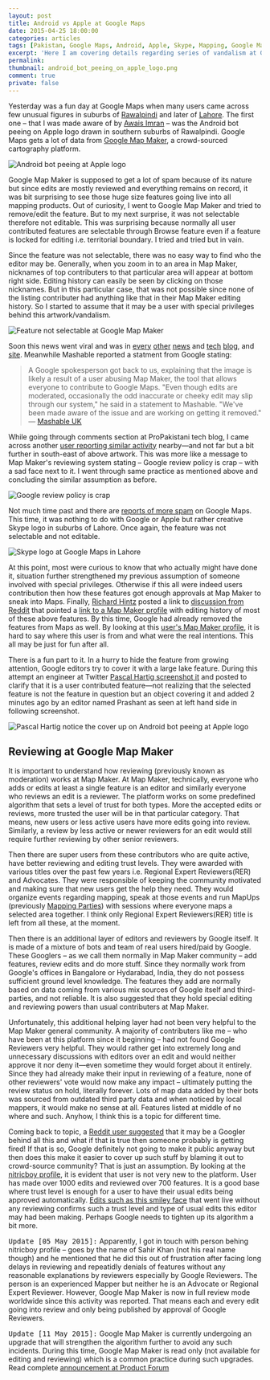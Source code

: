 ```yaml
---
layout: post
title: Android vs Apple at Google Maps
date: 2015-04-25 18:00:00
categories: articles
tags: [Pakistan, Google Maps, Android, Apple, Skype, Mapping, Google Map Maker]
excerpt: 'Here I am covering details regarding series of vandalism at Google Maps that originated from Google Map Maker.'
permalink:
thumbnail: android_bot_peeing_on_apple_logo.png
comment: true
private: false
---
```


Yesterday was a fun day at Google Maps when many users came across few unusual figures in suburbs of [Rawalpindi](https://maps.google.com/?q=Rawalpindi,Pakistan) and later of [Lahore](https://maps.google.com/?q=Lahore,Pakistan). The first one &ndash; that I was made aware of by [Awais Imran](https://www.facebook.com/photo.php?fbid=10155466704930557&set=a.10150211745255557.446940.533855556&type=1&fref=nf&pnref=story) &ndash; was the Android bot peeing on Apple logo drawn in southern suburbs of Rawalpindi. Google Maps gets a lot of data from [Google Map Maker](http://mapmaker.google.com), a crowd-sourced cartography platform.

<img src="{{ '/assets/images/android_bot_peeing_on_apple_logo.png' | prepend: site.baseurl }}" alt="Android bot peeing at Apple logo" class="img-responsive">

Google Map Maker is supposed to get a lot of spam because of its nature but since edits are mostly reviewed and everything remains on record, it was bit surprising to see those huge size features going live into all mapping products. Out of curiosity, I went to Google Map Maker and tried to remove/edit the feature. But to my next surprise, it was not selectable therefore not editable. This was surprising because normally all user contributed features are selectable through Browse feature even if a feature is locked for editing i.e. territorial boundary. I tried and tried but in vain.

Since the feature was not selectable, there was no easy way to find who the editor may be. Generally, when you zoom in to an area in Map Maker, nicknames of top contributers to that particular area will appear at bottom right side. Editing history can easily be seen by clicking on those nicknames. But in this particular case, that was not possible since none of the listing contributer had anything like that in their Map Maker editing history. So I started to assume that it may be a user with special privileges behind this artwork/vandalism.

<img src="{{ '/assets/images/not_selectable_using_mapmaker_browse.png' | prepend: site.baseurl }}" alt="Feature not selectable at Google Map Maker" class="img-responsive">

Soon this news went viral and was in [every](https://news.ycombinator.com/item?id=9432504) [other](http://www.washingtonpost.com/blogs/the-switch/wp/2015/04/24/googles-sorry-that-this-crudely-offensive-image-of-the-apple-logo-turned-up-in-maps/) [news](http://tribune.com.pk/story/875209/apple-google-rivalry-android-bot-marks-its-territory-in-rawalpindi/) and [tech](http://www.theverge.com/2015/4/24/8489127/android-apple-google-maps-urinating-mascot) [blog](http://propakistani.pk/2015/04/24/rawalpindi-becomes-the-home-of-android-vs-apple-rivalry/), and [site](http://www.theguardian.com/technology/2015/apr/24/google-maps-hides-an-image-of-the-android-robot-pissing-on-apple). Meanwhile Mashable reported a statment from Google stating:

> A Google spokesperson got back to us, explaining that the image is likely a result of a user abusing Map Maker, the tool that allows everyone to contribute to Google Maps. "Even though edits are moderated, occasionally the odd inaccurate or cheeky edit may slip through our system," he said in a statement to Mashable. "We've been made aware of the issue and are working on getting it removed." <br/> &mdash; [Mashable UK](http://mashable.com/2015/04/24/android-bot-peeing-on-apple-logo-google-maps/?utm_cid=mash-com-Tw-main-link)

While going through comments section at ProPakistani tech blog, I came across another [user reporting similar activity](http://propakistani.pk/2015/04/24/rawalpindi-becomes-the-home-of-android-vs-apple-rivalry/#comment-1984890374) nearby&mdash;and not far but a bit further in south-east of above artwork. This was more like a message to Map Maker's reviewing system stating – Google review policy is crap – with a sad face next to it. I went through same practice as mentioned above and concluding the similar assumption as before.

<img src="{{ '/assets/images/google_review_crap_policy.png' | prepend: site.baseurl }}" alt="Google review policy is crap" class="img-responsive">

Not much time past and there are [reports of more spam](https://www.facebook.com/photo.php?fbid=982631348436963&set=a.312369038796534.78446.100000703205137&type=1&hc_location=ufi) on Google Maps. This time, it was nothing to do with Google or Apple but rather creative Skype logo in suburbs of Lahore. Once again, the feature was not selectable and not editable.

<img src="{{ '/assets/images/skype_google_maps_lahore.png' | prepend: site.baseurl }}" alt="Skype logo at Google Maps in Lahore" class="img-responsive">

At this point, most were curious to know that who actually might have done it, situation further strengthened my previous assumption of someone involved with special privileges. Otherwise if this all were indeed users contribution then how these features got enough approvals at Map Maker to sneak into Maps. Finally, [Richard Hintz](https://www.facebook.com/groups/mapmaker/permalink/902549959808739/?comment_id=902689746461427&offset=0&total_comments=25&comment_tracking=%7B%22tn%22%3A%22R1%22%7D) posted a link to [discussion from Reddit](http://www.reddit.com/r/technology/comments/33p9w3/android_logo_found_urinating_on_apple_logo_in/cqn9ufs) that pointed a [link to a Map Maker profile](https://www.google.com/mapmaker?gw=66&ptab=1&uid=200619129451972425213&start=0) with editing history of most of these above features. By this time, Google had already removed the features from Maps as well. By looking at this [user's Map Maker profile](https://www.google.com/mapmaker?gw=66&ptab=1&uid=200619129451972425213&start=0), it is hard to say where this user is from and what were the real intentions. This all may be just for fun after all.

There is a fun part to it. In a hurry to hide the feature from growing attention, Google editors try to cover it with a large lake feature. During this attempt an engineer at Twitter [Pascal Hartig screenshot it](https://twitter.com/passy/status/591571520620736512) and posted to clarify that it is a user contributed feature&mdash;not realizing that the selected feature is not the feature in question but an object covering it and added 2 minutes ago by an editor named Prashant as seen at left hand side in following screenshot.

<img src="{{ '/assets/images/android_bot_apple_cover_up.png' | prepend: site.baseurl }}" alt="Pascal Hartig notice the cover up on Android bot peeing at Apple logo" class="img-responsive">

## Reviewing at Google Map Maker

It is important to understand how reviewing (previously known as moderation) works at Map Maker. At Map Maker, technically, everyone who adds or edits at least a single feature is an editor and similarly everyone who reviews an edit is a reviewer. The platform works on some predefined algorithm that sets a level of trust for both types. More the accepted edits or reviews, more trusted the user will be in that particular category. That means, new users or less active users have more edits going into review. Similarly, a review by less active or newer reviewers for an edit would still require further reviewing by other senior reviewers.

Then there are super users from these contributors who are quite active, have better reviewing and editing trust levels. They were awarded with various titles over the past few years i.e. Regional Expert Reviewers(RER) and Advocates. They were responsible of keeping the community motivated and making sure that new users get the help they need. They would organize events regarding mapping, speak at those events and run MapUps (previously [Mapping Parties](http://local.com.pk/mappingparty/)) with sessions where everyone maps a selected area together. I think only Regional Expert Reviewers(RER) title is left from all these, at the moment.

Then there is an additional layer of editors and reviewers by Google itself. It is made of a mixture of bots and team of real users hired/paid by Google. These Googlers &ndash; as we call them normally in Map Maker community &ndash; add features, review edits and do more stuff. Since they normally work from Google's offices in Bangalore or Hydarabad, India, they do not possess sufficient ground level knowledge. The features they add are normally based on data coming from various mix sources of Google itself and third-parties, and not reliable. It is also suggested that they hold special editing and reviewing powers than usual contributers at Map Maker.

Unfortunately, this additional helping layer had not been very helpful to the Map Maker general community. A majority of contributers like me &ndash; who have been at this platform since it beginning &ndash; had not found Google Reviewers very helpful. They would rather get into extremely long and unnecessary discussions with editors over an edit and would neither approve it nor deny it&mdash;even sometime they would forget about it entirely. Since they had already make their input in reviewing of a feature, none of other reviewers' vote would now make any impact &ndash; ultimately putting the review status on hold, literally forever. Lots of map data added by their bots was sourced from outdated third party data and when noticed by local mappers, it would make no sense at all. Features listed at middle of no where and such. Anyhow, I think this is a topic for different time.

Coming back to topic, a [Reddit user suggested](http://www.reddit.com/r/technology/comments/33p9w3/android_logo_found_urinating_on_apple_logo_in/cqn8f5v) that it may be a Googler behind all this and what if that is true then someone probably is getting fired! If that is so, Google definitely not going to make it public anyway but then does this make it easier to cover up such stuff by blaming it out to crowd-source community? That is just an assumption. By looking at the [nitricboy profile](https://www.google.com/mapmaker?gw=66&ptab=1&uid=200619129451972425213&start=0), it is evident that user is not very new to the platform. User has made over 1000 edits and reviewed over 700 features. It is a good base where trust level is enough for a user to have their usual edits being approved automatically. [Edits such as this smiley face](https://www.google.com/mapmaker?gw=55&editids=IQzK-qyasyb9dOujNU&iwloc=0_0) that went live without any reviewing confirms such a trust level and type of usual edits this editor may had been making. Perhaps Google needs to tighten up its algorithm a bit more.

<kbd>Update [05 May 2015]:</kbd> Apparently, I got in touch with person behing nitricboy profile &ndash; goes by the name of Sahir Khan (not his real name though) and he mentioned that he did this out of frustration after facing long delays in reviewing and repeatidly denials of features without any reasonable explanations by reviewers especially by Google Reviewers. The person is an experienced Mapper but neither he is an Advocate or Regional Expert Reviewer. However, Google Map Maker is now in full review mode worldwide since this activity was reported. That means each and every edit going into review and only being published by approval of Google Reviewers.

<kbd>Update [11 May 2015]:</kbd> Google Map Maker is currently undergoing an upgrade that will strengthen the algorithm further to avoid any such incidents. During this time, Google Map Maker is read only (not available for editing and reviewing) which is a common practice during such upgrades. Read complete [announcement at Product Forum](https://productforums.google.com/forum/#!category-topic/map-maker/news-and-announcements/crFEbGXJ-HI)
